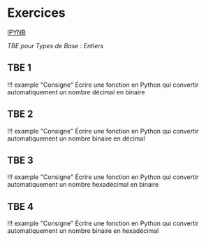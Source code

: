 # Exercices

[IPYNB](/files/decibinhexa.ipynb)

_TBE pour Types de Base : Entiers_

## TBE 1

!!! example "Consigne"
    Écrire une fonction en Python qui convertir automatiquement un nombre décimal en binaire

## TBE 2

!!! example "Consigne"
    Écrire une fonction en Python qui convertir automatiquement un nombre binaire en décimal

## TBE 3

!!! example "Consigne"
    Écrire une fonction en Python qui convertir automatiquement un nombre hexadécimal en binaire

## TBE 4

!!! example "Consigne"
    Écrire une fonction en Python qui convertir automatiquement un nombre binaire en hexadécimal
